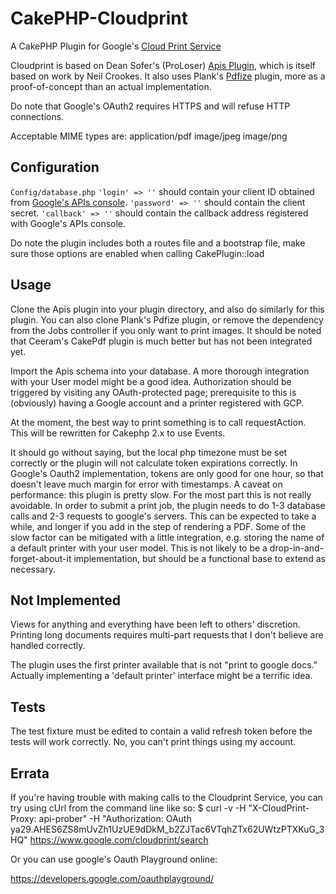 CakePHP-Cloudprint
==================

A CakePHP Plugin for Google's [Cloud Print Service][]

Cloudprint is based on Dean Sofer's (ProLoser) [Apis Plugin][], which is itself based on work by Neil Crookes.
It also uses Plank's [Pdfize][] plugin, more as a proof-of-concept than an actual implementation.

Do note that Google's OAuth2 requires HTTPS and will refuse HTTP connections.

Acceptable MIME types are:
application/pdf
image/jpeg
image/png

Configuration
-------------

`Config/database.php`
`'login' => ''` should contain your client ID obtained from [Google's APIs console][].
`'password' => ''` should contain the client secret.
`'callback' => ''` should contain the callback address registered with Google's APIs console.

Do note the plugin includes both a routes file and a bootstrap file, make sure those options are enabled when calling CakePlugin::load

Usage
-----

Clone the Apis plugin into your plugin directory, and also do similarly for this plugin. You can also clone Plank's Pdfize plugin, or remove the dependency from the Jobs controller if you only want to print images.
It should be noted that Ceeram's CakePdf plugin is much better but has not been integrated yet.

Import the Apis schema into your database. A more thorough integration with your User model might be a good idea. Authorization should be triggered by visiting any OAuth-protected page; prerequisite to this is (obviously) having a Google account and a printer registered with GCP.

At the moment, the best way to print something is to call requestAction. This will be rewritten for Cakephp 2.x to use Events.

It should go without saying, but the local php timezone must be set correctly or the plugin will not calculate token expirations correctly. In Google's Oauth2 implementation, tokens are only good for one hour, so that doesn't leave much margin for error with timestamps.
A caveat on performance: this plugin is pretty slow. For the most part this is not really avoidable. In order to submit a print job, the plugin needs to do 1-3 database calls and 2-3 requests to google's servers. This can be expected to take a while, and longer if you add in the step of rendering a PDF.
Some of the slow factor can be mitigated with a little integration, e.g. storing the name of a default printer with your user model. This is not likely to be a drop-in-and-forget-about-it implementation, but should be a functional base to extend as necessary.

Not Implemented
---------------
Views for anything and everything have been left to others' discretion. Printing long documents requires multi-part requests that I don't believe are handled correctly.

The plugin uses the first printer available that is not "print to google docs." Actually implementing a 'default printer' interface might be a terrific idea.

Tests
-----
The test fixture must be edited to contain a valid refresh token before the tests will work correctly. No, you can't print things using my account.

[apis plugin]: https://github.com/ProLoser/CakePHP-Api-Datasources
[google's apis console]: https://code.google.com/apis/console/
[pdfize]: https://github.com/plank/pdfize
[cloud print service]: https://developers.google.com/cloud-print/docs/appInterfaces

Errata
------
If you're having trouble with making calls to the Cloudprint Service, you can try using cUrl from the command line like so:
$ curl -v -H "X-CloudPrint-Proxy: api-prober" -H "Authorization: OAuth ya29.AHES6ZS8mUvZh1UzUE9dDkM_b2ZJTac6VTqhZTx62UWtzPTXKuG_3HQ" https://www.google.com/cloudprint/search

Or you can use google's Oauth Playground online:

<https://developers.google.com/oauthplayground/>